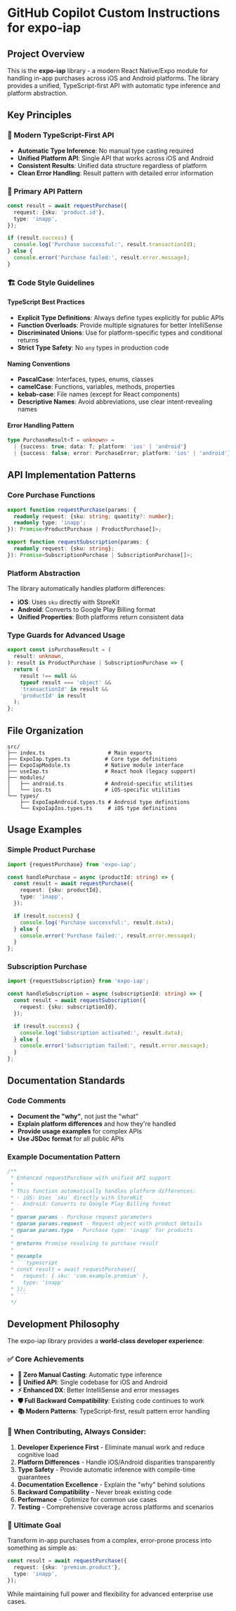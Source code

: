 # GitHub Copilot Custom Instructions for expo-iap

## Project Overview

This is the **expo-iap** library - a modern React Native/Expo module for handling in-app purchases across iOS and Android platforms. The library provides a unified, TypeScript-first API with automatic type inference and platform abstraction.

## Key Principles

### 🎯 Modern TypeScript-First API

- **Automatic Type Inference**: No manual type casting required
- **Unified Platform API**: Single API that works across iOS and Android
- **Consistent Results**: Unified data structure regardless of platform
- **Clean Error Handling**: Result pattern with detailed error information

### 🚀 Primary API Pattern

```typescript
const result = await requestPurchase({
  request: {sku: 'product.id'},
  type: 'inapp',
});

if (result.success) {
  console.log('Purchase successful:', result.transactionId);
} else {
  console.error('Purchase failed:', result.error.message);
}
```

### 🏗️ Code Style Guidelines

#### TypeScript Best Practices

- **Explicit Type Definitions**: Always define types explicitly for public APIs
- **Function Overloads**: Provide multiple signatures for better IntelliSense
- **Discriminated Unions**: Use for platform-specific types and conditional returns
- **Strict Type Safety**: No `any` types in production code

#### Naming Conventions

- **PascalCase**: Interfaces, types, enums, classes
- **camelCase**: Functions, variables, methods, properties
- **kebab-case**: File names (except for React components)
- **Descriptive Names**: Avoid abbreviations, use clear intent-revealing names

#### Error Handling Pattern

```typescript
type PurchaseResult<T = unknown> =
  | {success: true; data: T; platform: 'ios' | 'android'}
  | {success: false; error: PurchaseError; platform: 'ios' | 'android'};
```

## API Implementation Patterns

### Core Purchase Functions

```typescript
export function requestPurchase(params: {
  readonly request: {sku: string; quantity?: number};
  readonly type: 'inapp';
}): Promise<ProductPurchase | ProductPurchase[]>;

export function requestSubscription(params: {
  readonly request: {sku: string};
}): Promise<SubscriptionPurchase | SubscriptionPurchase[]>;
```

### Platform Abstraction

The library automatically handles platform differences:

- **iOS**: Uses `sku` directly with StoreKit
- **Android**: Converts to Google Play Billing format
- **Unified Properties**: Both platforms return consistent data

### Type Guards for Advanced Usage

```typescript
export const isPurchaseResult = (
  result: unknown,
): result is ProductPurchase | SubscriptionPurchase => {
  return (
    result !== null &&
    typeof result === 'object' &&
    'transactionId' in result &&
    'productId' in result
  );
};
```

## File Organization

```
src/
├── index.ts                    # Main exports
├── ExpoIap.types.ts           # Core type definitions
├── ExpoIapModule.ts           # Native module interface
├── useIap.ts                  # React hook (legacy support)
├── modules/
│   ├── android.ts             # Android-specific utilities
│   └── ios.ts                 # iOS-specific utilities
└── types/
    ├── ExpoIapAndroid.types.ts # Android type definitions
    └── ExpoIapIos.types.ts     # iOS type definitions
```

## Usage Examples

### Simple Product Purchase

```typescript
import {requestPurchase} from 'expo-iap';

const handlePurchase = async (productId: string) => {
  const result = await requestPurchase({
    request: {sku: productId},
    type: 'inapp',
  });

  if (result.success) {
    console.log('Purchase successful:', result.data);
  } else {
    console.error('Purchase failed:', result.error.message);
  }
};
```

### Subscription Purchase

```typescript
import {requestSubscription} from 'expo-iap';

const handleSubscription = async (subscriptionId: string) => {
  const result = await requestSubscription({
    request: {sku: subscriptionId},
  });

  if (result.success) {
    console.log('Subscription activated:', result.data);
  } else {
    console.error('Subscription failed:', result.error.message);
  }
};
```

## Documentation Standards

### Code Comments

- **Document the "why"**, not just the "what"
- **Explain platform differences** and how they're handled
- **Provide usage examples** for complex APIs
- **Use JSDoc format** for all public APIs

### Example Documentation Pattern

````typescript
/**
 * Enhanced requestPurchase with unified API support
 *
 * This function automatically handles platform differences:
 * - iOS: Uses `sku` directly with StoreKit
 * - Android: Converts to Google Play Billing format
 *
 * @param params - Purchase request parameters
 * @param params.request - Request object with product details
 * @param params.type - Purchase type: 'inapp' for products
 *
 * @returns Promise resolving to purchase result
 *
 * @example
 * ```typescript
 * const result = await requestPurchase({
 *   request: { sku: 'com.example.premium' },
 *   type: 'inapp'
 * });
 * ```
 */
````

## Development Philosophy

The expo-iap library provides a **world-class developer experience**:

### ✅ Core Achievements

- **🎯 Zero Manual Casting**: Automatic type inference
- **🔄 Unified API**: Single codebase for iOS and Android
- **⚡ Enhanced DX**: Better IntelliSense and error messages
- **🛡️ Full Backward Compatibility**: Existing code continues to work
- **📚 Modern Patterns**: TypeScript-first, result pattern error handling

### 🎯 When Contributing, Always Consider:

1. **Developer Experience First** - Eliminate manual work and reduce cognitive load
2. **Platform Differences** - Handle iOS/Android disparities transparently
3. **Type Safety** - Provide automatic inference with compile-time guarantees
4. **Documentation Excellence** - Explain the "why" behind solutions
5. **Backward Compatibility** - Never break existing code
6. **Performance** - Optimize for common use cases
7. **Testing** - Comprehensive coverage across platforms and scenarios

### 🚀 Ultimate Goal

Transform in-app purchases from a complex, error-prone process into something as simple as:

```typescript
const result = await requestPurchase({
  request: {sku: 'premium.product'},
  type: 'inapp',
});
```

While maintaining full power and flexibility for advanced enterprise use cases.
